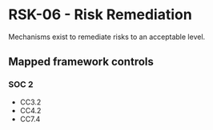 # RSK-06 - Risk Remediation
Mechanisms exist to remediate risks to an acceptable level. 
## Mapped framework controls
### SOC 2
- CC3.2
- CC4.2
- CC7.4